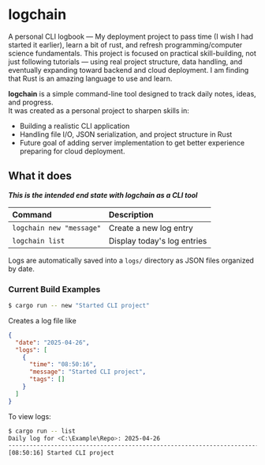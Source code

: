 # logchain

A personal CLI logbook — My deployment project to pass time (I wish I had started it earlier), learn a bit of rust, and refresh programming/computer science fundamentals. This project is focused on practical skill-building, not just following tutorials — using real project structure, data handling, and eventually expanding toward backend and cloud deployment. I am finding that Rust is an amazing language to use and learn.

**logchain** is a simple command-line tool designed to track daily notes, ideas, and progress.  
It was created as a personal project to sharpen skills in:

- Building a realistic CLI application
- Handling file I/O, JSON serialization, and project structure in Rust
- Future goal of adding server implementation to get better experience preparing for cloud deployment.

## What it does

**_This is the intended end state with logchain as a CLI tool_**

| Command                  | Description                 |
| :----------------------- | :-------------------------- |
| `logchain new "message"` | Create a new log entry      |
| `logchain list`          | Display today's log entries |

Logs are automatically saved into a `logs/` directory as JSON files organized by date.

### Current Build Examples

```bash
$ cargo run -- new "Started CLI project"
```

Creates a log file like

```json
{
  "date": "2025-04-26",
  "logs": [
    {
      "time": "08:50:16",
      "message": "Started CLI project",
      "tags": []
    }
  ]
}
```

To view logs:

```bash
$ cargo run -- list
Daily log for <C:\Example\Repo>: 2025-04-26
------------------------------------------------------------------------------------------------------------------------
[08:50:16] Started CLI project
```
